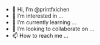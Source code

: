 - 👋 Hi, I’m @printfxichen
- 👀 I’m interested in ...
- 🌱 I’m currently learning ...
- 💞️ I’m looking to collaborate on ...
- 📫 How to reach me ...

<!---
printfxichen/printfxichen is a ✨ special ✨ repository because its `README.md` (this file) appears on your GitHub profile.
You can click the Preview link to take a look at your changes.
--->
